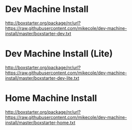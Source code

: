 Dev Machine Install
===================

http://boxstarter.org/package/nr/url?https://raw.githubusercontent.com/mikecole/dev-machine-install/master/boxstarter-dev.txt

Dev Machine Install (Lite)
===================

http://boxstarter.org/package/nr/url?https://raw.githubusercontent.com/mikecole/dev-machine-install/master/boxstarter-dev-lite.txt

Home Machine Install
===================

http://boxstarter.org/package/nr/url?https://raw.githubusercontent.com/mikecole/dev-machine-install/master/boxstarter-home.txt
